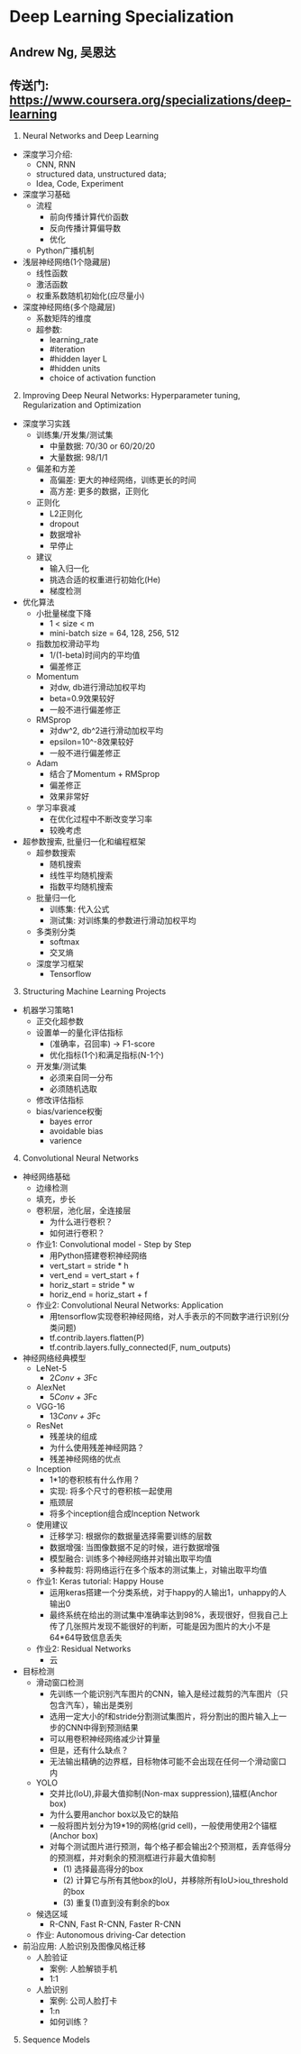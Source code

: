 # Deep Learning Specialization
## Andrew Ng, 吴恩达
## 传送门: https://www.coursera.org/specializations/deep-learning
1. Neural Networks and Deep Learning  
- 深度学习介绍:   
    - CNN, RNN   
    - structured data, unstructured data;   
    - Idea, Code, Experiment  
- 深度学习基础  
    - 流程     
        - 前向传播计算代价函数  
        - 反向传播计算偏导数  
        - 优化  
    - Python广播机制  
- 浅层神经网络(1个隐藏层)      
    - 线性函数  
    - 激活函数    
    - 权重系数随机初始化(应尽量小)    
- 深度神经网络(多个隐藏层)  
    - 系数矩阵的维度  
    - 超参数:  
        - learning_rate  
        - #iteration  
        - #hidden layer L  
        - #hidden units  
        - choice of activation function  
          
2. Improving Deep Neural Networks: Hyperparameter tuning, Regularization and Optimization  
- 深度学习实践   
    - 训练集/开发集/测试集  
        - 中量数据: 70/30 or 60/20/20  
        - 大量数据: 98/1/1  
    - 偏差和方差
        - 高偏差: 更大的神经网络，训练更长的时间
        - 高方差: 更多的数据，正则化
    - 正则化  
        - L2正则化  
        - dropout
        - 数据增补  
        - 早停止  
    - 建议
        - 输入归一化  
        - 挑选合适的权重进行初始化(He)  
        - 梯度检测  
- 优化算法  
    - 小批量梯度下降  
        - 1 < size < m  
        - mini-batch size = 64, 128, 256, 512  
    - 指数加权滑动平均  
        - 1/(1-beta)时间内的平均值
        - 偏差修正  
    - Momentum  
        - 对dw, db进行滑动加权平均
        - beta=0.9效果较好  
        - 一般不进行偏差修正  
    - RMSprop  
        - 对dw^2, db^2进行滑动加权平均  
        - epsilon=10^-8效果较好
        - 一般不进行偏差修正  
    - Adam  
        - 结合了Momentum + RMSprop
        - 偏差修正 
        - 效果非常好  
    - 学习率衰减  
        - 在优化过程中不断改变学习率  
        - 较晚考虑  
- 超参数搜索, 批量归一化和编程框架  
    - 超参数搜索  
        - 随机搜索  
        - 线性平均随机搜索  
        - 指数平均随机搜索  
    - 批量归一化  
        - 训练集: 代入公式   
        - 测试集: 对训练集的参数进行滑动加权平均  
    - 多类别分类  
        - softmax  
        - 交叉熵  
    - 深度学习框架  
        - Tensorflow

3. Structuring Machine Learning Projects  
- 机器学习策略1  
    - 正交化超参数  
    - 设置单一的量化评估指标  
        - (准确率，召回率) -> F1-score
        - 优化指标(1个)和满足指标(N-1个)
    - 开发集/测试集
        - 必须来自同一分布
        - 必须随机选取
    - 修改评估指标
    - bias/varience权衡
        - bayes error
        - avoidable bias
        - varience  
    
4. Convolutional Neural Networks  
- 神经网络基础
    - 边缘检测  
    - 填充，步长  
    - 卷积层，池化层，全连接层
        - 为什么进行卷积？  
        - 如何进行卷积？  
    - 作业1: Convolutional model - Step by Step  
        - 用Python搭建卷积神经网络  
        - vert_start = stride * h  
        - vert_end = vert_start + f  
        - horiz_start = stride * w  
        - horiz_end = horiz_start + f  
    - 作业2: Convolutional Neural Networks: Application  
        - 用tensorflow实现卷积神经网络，对人手表示的不同数字进行识别(分类问题)  
        - tf.contrib.layers.flatten(P)  
        - tf.contrib.layers.fully_connected(F, num_outputs)   
- 神经网络经典模型
    - LeNet-5  
        - 2*Conv + 3*Fc  
    - AlexNet  
        - 5*Conv + 3*Fc  
    - VGG-16  
        - 13*Conv + 3*Fc
    - ResNet  
        - 残差块的组成  
        - 为什么使用残差神经网路？  
        - 残差神经网络的优点
    - Inception  
        - 1*1的卷积核有什么作用？  
        - 实现: 将多个尺寸的卷积核一起使用  
        - 瓶颈层  
        - 将多个inception组合成Inception Network  
    - 使用建议  
        - 迁移学习: 根据你的数据量选择需要训练的层数  
        - 数据增强: 当图像数据不足的时候，进行数据增强  
        - 模型融合: 训练多个神经网络并对输出取平均值  
        - 多种裁剪: 将网络运行在多个版本的测试集上，对输出取平均值  
    - 作业1: Keras tutorial: Happy House    
        - 运用keras搭建一个分类系统，对于happy的人输出1，unhappy的人输出0  
        - 最终系统在给出的测试集中准确率达到98%，表现很好，但我自己上传了几张照片发现不能很好的判断，可能是因为图片的大小不是64*64导致信息丢失  
    - 作业2: Residual Networks  
        - 云
- 目标检测  
    - 滑动窗口检测  
        - 先训练一个能识别汽车图片的CNN，输入是经过裁剪的汽车图片（只包含汽车），输出是类别  
        - 选用一定大小的f和stride分割测试集图片，将分割出的图片输入上一步的CNN中得到预测结果  
        - 可以用卷积神经网络减少计算量  
        - 但是，还有什么缺点？  
        - 无法输出精确的边界框，目标物体可能不会出现在任何一个滑动窗口内  
    - YOLO  
        - 交并比(IoU),非最大值抑制(Non-max suppression),锚框(Anchor box)  
        - 为什么要用anchor box以及它的缺陷  
        - 一般将图片划分为19*19的网格(grid cell)，一般使用使用2个锚框(Anchor box)  
        - 对每个测试图片进行预测，每个格子都会输出2个预测框，丢弃低得分的预测框，并对剩余的预测框进行非最大值抑制
            - (1) 选择最高得分的box  
            - (2) 计算它与所有其他box的IoU，并移除所有IoU>iou_threshold的box  
            - (3) 重复(1)直到没有剩余的box  
    - 候选区域  
        - R-CNN, Fast R-CNN, Faster R-CNN   
    - 作业:  Autonomous driving-Car detection  
- 前沿应用: 人脸识别及图像风格迁移  
    - 人脸验证  
        - 案例: 人脸解锁手机  
        - 1:1   
    - 人脸识别  
        - 案例: 公司人脸打卡  
        - 1:n  
        - 如何训练？

5. Sequence Models
